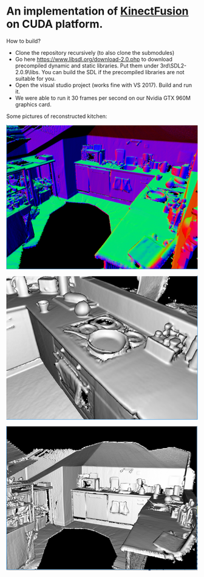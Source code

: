 # An implementation of [KinectFusion](https://www.microsoft.com/en-us/research/wp-content/uploads/2016/02/ismar2011.pdf) on CUDA platform.

How to build?
 - Clone the repository recursively (to also clone the submodules)
 - Go here https://www.libsdl.org/download-2.0.php to download precompiled dynamic and static libraries. Put them under 3rd\SDL2-2.0.9\libs. You can build the SDL if the precompiled libraries are not suitable for you.
 - Open the visual studio project (works fine with VS 2017). Build and run it.
 - We were able to run it 30 frames per second on our Nvidia GTX 960M graphics card.

Some pictures of reconstructed kitchen:

 ![alt text](https://raw.githubusercontent.com/isikmustafa/kinectfusion-cuda/master/images/kitchen1.png)
 
 ![alt text](https://raw.githubusercontent.com/isikmustafa/kinectfusion-cuda/master/images/kitchen2.png)
 
 ![alt text](https://raw.githubusercontent.com/isikmustafa/kinectfusion-cuda/master/images/kitchen3.png)
